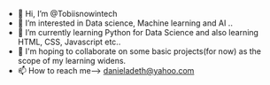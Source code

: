 - 👋 Hi, I’m @Tobiisnowintech
- 👀 I’m interested in Data science, Machine learning and AI ..
- 🌱 I’m currently learning Python for Data Science and also learning HTML, CSS, Javascript etc..
- 💞️ I'm hoping to collaborate on some basic projects(for now) as the scope of my learning widens.
- 📫 How to reach me--> danieladeth@yahoo.com

<!---
Tobiisnowintech/Tobiisnowintech is a ✨ special ✨ repository because its `README.md` (this file) appears on your GitHub profile.
You can click the Preview link to take a look at your changes.
--->
